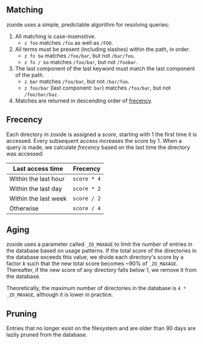 <!-- markdownlint-disable MD041 -->

## Matching

zoxide uses a simple, predictable algorithm for resolving queries:

1. All matching is case-insensitive.
   - `z foo` matches `/foo` as well as `/FOO`.
2. All terms must be present (including slashes) within the path, in order.
   - `z fo ba` matches `/foo/bar`, but not `/bar/foo`.
   - `z fo / ba` matches `/foo/bar`, but not `/foobar`.
3. The last component of the last keyword must match the last component of the path.
   - `z bar` matches `/foo/bar`, but not `/bar/foo`.
   - `z foo/bar` (last component: `bar`) matches `/foo/bar`, but not `/foo/bar/baz`.
4. Matches are returned in descending order of [frecency](#Frecency).

## Frecency

Each directory in zoxide is assigned a _score_, starting with 1 the first time it is accessed. Every subsequent access increases the score by 1. When a query is made, we calculate _frecency_ based on the last time the directory was accessed:

| Last access time     | Frecency    |
| -------------------- | ----------- |
| Within the last hour | `score * 4` |
| Within the last day  | `score * 2` |
| Within the last week | `score / 2` |
| Otherwise            | `score / 4` |

## Aging

zoxide uses a parameter called `_ZO_MAXAGE` to limit the number of entries in the database based on usage patterns. If the total score of the directories in the database exceeds this value, we divide each directory's score by a factor _k_ such that the new total score becomes ~90% of `_ZO_MAXAGE`. Thereafter, if the new score of any directory falls below 1, we remove it from the database.

Theoretically, the maximum number of directories in the database is `4 * _ZO_MAXAGE`, although it is lower in practice.

## Pruning

Entries that no longer exist on the filesystem and are older than 90 days are lazily pruned from the database.